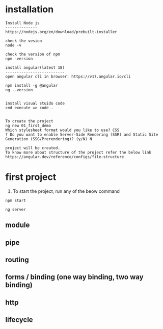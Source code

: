 # installation 
```
Install Node js
--------------
https://nodejs.org/en/download/prebuilt-installer

check the vesion
node -v

check the version of npm
npm -version

install angular(latest 18)
--------------------------
open angular cli in browser: https://v17.angular.io/cli

npm install -g @angular
ng --version


install visual stuido code
cmd execute => code . 


To create the project
ng new 01_first_demo
Which stylesheet format would you like to use? CSS
? Do you want to enable Server-Side Rendering (SSR) and Static Site Generation (SSG/Prerendering)? (y/N) N

project will be created.
To know more about structure of the project refer the below link
https://angular.dev/reference/configs/file-structure

```


# first project
1. To start the project, run any of the beow command
```
npm start 
```
```
ng server
```



## module
## pipe
## routing
## forms / binding (one way binding, two way binding)
## http
## lifecycle